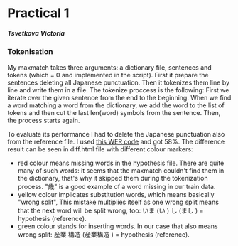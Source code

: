 # Practical 1
##### Tsvetkova Victoria 

### Tokenisation

My maxmatch takes three arguments: a dictionary file, sentences and tokens (which = 0 and implemented in the script). First it prepare the sentences deleting all Japanese punctuation. Then it tokenizes them line by line and write them in a file. The tokenize proccess is the following:
First we iterate over the given sentence from the end to the beginning. When we find a word matching a word from the dictionary, we add the word to the list of tokens and then cut the last len(word) symbols from the sentence. Then, the process starts again.

To evaluate its performance I had to delete the Japanese punctuation also from the reference file. I used [this WER code](https://github.com/imalic3/python-word-error-rate) and got 58%. The difference result can be seen in diff.html file with different colour markers:
* red colour means missing words in the hypothesis file. There are quite many of such words: it seems that the maxmatch couldn't find them in the dictionary, that's why it skipped them during the tokenization process. "歳" is a good example of a word missing in our train data.
* yellow colour implicates substitution words, which means basically "wrong split", This mistake multiplies itself as one wrong split means that the next word will be split wrong, too: いま (い ) し (まし ) = hypothesis (reference).
* green colour stands for inserting words. In our case that also means wrong split: 産業 構造 (産業構造 ) = hypothesis (reference).